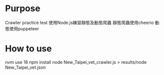 # Purpose
Crawler practice test
使用Node.js練習靜態及動態爬蟲
靜態爬蟲使用cheerio
動態使用puppeteer

# How to use
nvm use 18
npm install
node New_Taipei_vet_crawler.js > results/node New_Taipei_vet.json
